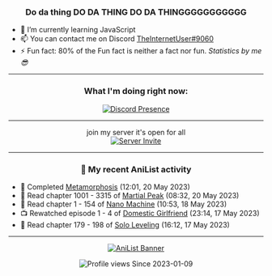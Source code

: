 <div align="center">

### Do da thing DO DA THING DO DA THINGGGGGGGGGGG
</div>

- 🌱 I’m currently learning JavaScript
- 📫 You can contact me on Discord [TheInternetUser#9060](https://discord.com/users/534117072796385300)
- ⚡ Fun fact: 80% of the Fun fact is neither a fact nor fun. _Statistics by me 😎_
<hr>

<div align="center">

### What I'm doing right now:
[![Discord Presence](https://lanyard.cnrad.dev/api/534117072796385300)](https://discord.com/users/534117072796385300)
<hr>

join my server it's open for all <br>
[![Server Invite](https://invidget.switchblade.xyz/bfYgVHxrSs)](https://discord.gg/bfYgVHxrSs)

<hr>
  
### 🌸 My recent AniList activity

</div>

<!-- ANILIST_ACTIVITY:start -->

-   📖 Completed [Metamorphosis](https://anilist.co/manga/90310) (12:01, 20 May 2023)
-   📖 Read chapter 1001 - 3315 of [Martial Peak](https://anilist.co/manga/104494) (08:32, 20 May 2023)
-   📖 Read chapter 1 - 154 of [Nano Machine](https://anilist.co/manga/120980) (10:53, 18 May 2023)
-   📺 Rewatched episode 1 - 4 of [Domestic Girlfriend](https://anilist.co/anime/103139) (23:14, 17 May 2023)
-   📖 Read chapter 179 - 198 of [Solo Leveling](https://anilist.co/manga/105398) (16:12, 17 May 2023)

<!-- ANILIST_ACTIVITY:end -->
<hr>

<div align="center">

[![AniList Banner](https://img.anili.st/User/929966)](https://anilist.co/user/TheInternetUser)

![Profile views](https://gpvc.arturio.dev/TheInternetUse7) Since 2023-01-09

</div>
